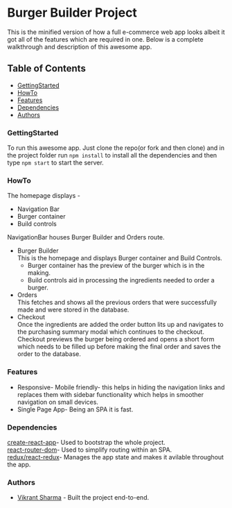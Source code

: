 # Burger Builder Project

This is the minified version of how a full e-commerce web app looks albeit it got all of the features which are required in one.
Below is a complete walkthrough and description of this awesome app.

## Table of Contents
- [GettingStarted](#gettingstarted)
- [HowTo](#howto)
- [Features](#features)
- [Dependencies](#dependencies)
- [Authors](#authors)

### GettingStarted

To run this awesome app. Just clone the repo(or fork and then clone) and in the project folder run `npm install` to install all the dependencies and then type `npm start` to start the server.

### HowTo

The homepage displays -
* Navigation Bar
* Burger container
* Build controls

NavigationBar houses Burger Builder and Orders route.
* Burger Builder<br>
This is the homepage and displays Burger container and Build Controls.
	* Burger container has the preview of the burger which is in the making.
	* Build controls aid in processing the ingredients needed to order a burger.
* Orders<br>
This fetches and shows all the previous orders that were successfully made and were stored in the database.<br>
* Checkout<br>
Once the ingredients are added the order button lits up and navigates to the purchasing summary modal which continues to the checkout.
Checkout previews the burger being ordered and opens a short form which needs to be filled up before making the final order and saves the order to the database.

### Features

* Responsive- Mobile friendly- this helps in hiding the navigation links and replaces them with sidebar functionality which helps in smoother navigation on small devices.
* Single Page App- Being an SPA it is fast.

### Dependencies

[create-react-app](https://github.com/facebook/create-react-app)- Used to bootstrap the whole project.<br>
[react-router-dom](https://www.npmjs.com/package/react-router-dom)- Used to simplify routing within an SPA.<br>
[redux/react-redux](https://react-redux.js.org/)- Manages the app state and makes it avilable throughout the app.

### Authors

* [Vikrant Sharma](https://github.com/vikkrantxx7) - Built the project end-to-end.